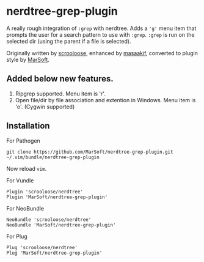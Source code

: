 nerdtree-grep-plugin
====================

A really rough integration of `:grep` with nerdtree. Adds a `'g'` menu item that
prompts the user for a search pattern to use with `:grep`. `:grep` is run on the
selected dir (using the parent if a file is selected).

Originally written by [scrooloose](https://gist.github.com/scrooloose/205807),
enhanced by [masaakif](https://gist.github.com/masaakif/414375),
converted to plugin style by [MarSoft](https://github.com/MarSoft/nerdtree-grep-plugin).

## Added below new features.
1. Ripgrep supported. Menu item is 'r'.
1. Open file/dir by file association and extention in Windows. Menu item is 'o'.
   (Cygwin supported)

## Installation

For Pathogen

`git clone https://github.com/MarSoft/nerdtree-grep-plugin.git ~/.vim/bundle/nerdtree-grep-plugin`

Now reload `vim`.

For Vundle

```
Plugin 'scrooloose/nerdtree'
Plugin 'MarSoft/nerdtree-grep-plugin'
```

For NeoBundle

```
NeoBundle 'scrooloose/nerdtree'
NeoBundle 'MarSoft/nerdtree-grep-plugin'
```

For Plug
```
Plug 'scrooloose/nerdtree'
Plug 'MarSoft/nerdtree-grep-plugin'
```


